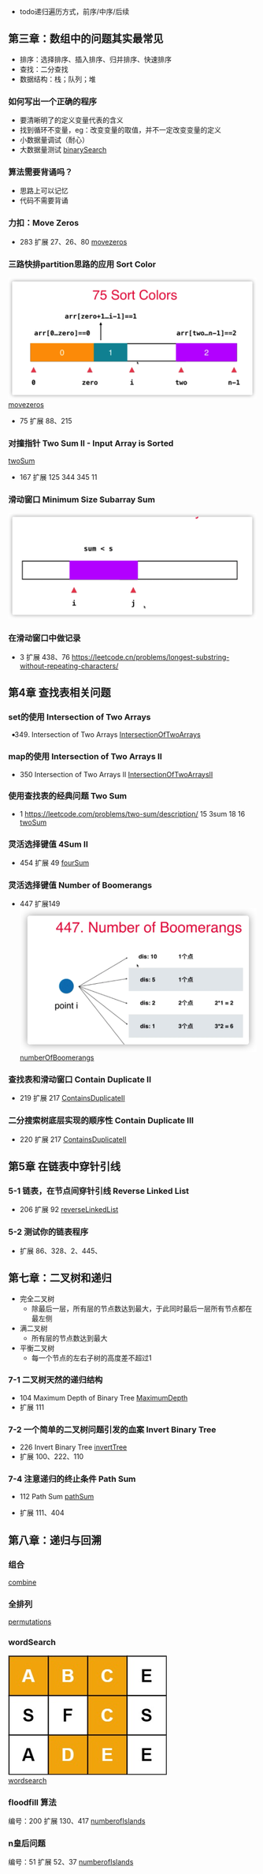 * todo递归遍历方式，前序/中序/后续
## 第三章：数组中的问题其实最常见
* 排序：选择排序、插入排序、归并排序、快速排序
* 查找：二分查找
* 数据结构：栈；队列；堆
### 如何写出一个正确的程序
* 要清晰明了的定义变量代表的含义
* 找到循环不变量，eg：改变变量的取值，并不一定改变变量的定义
* 小数据量调试（耐心）
* 大数据量测试
[binarySearch](./src/main/java/org/example/three/binarySearch/Solution.java)
### 算法需要背诵吗？
  * 思路上可以记忆
  * 代码不需要背诵
### 力扣：Move Zeros
* 283  扩展 27、26、80
[movezeros](./src/main/java/org/example/three/movezeros/Solution.java)
### 三路快排partition思路的应用 Sort Color
![](./images/三路快排.png)
[movezeros](./src/main/java/org/example/three/sortcolor/Solution.java)
* 75 扩展 88、215
### 对撞指针 Two Sum II - Input Array is Sorted
[twoSum](./src/main/java/org/example/three/twoSum/Solution.java)
* 167 扩展 125 344 345 11
### 滑动窗口 Minimum Size Subarray Sum
![](./images/滑动窗口.png)
### 在滑动窗口中做记录
* 3 扩展 438、76
https://leetcode.cn/problems/longest-substring-without-repeating-characters/
## 第4章 查找表相关问题
### set的使用 Intersection of Two Arrays
* 349. Intersection of Two Arrays
[IntersectionOfTwoArrays](./src/main/java/org/example/four/IntersectionOfTwoArrays/Solution.java)
###  map的使用 Intersection of Two Arrays II
* 350  Intersection of Two Arrays II
[IntersectionOfTwoArraysII](./src/main/java/org/example/four/IntersectionOfTwoArraysII/Solution.java)
### 使用查找表的经典问题 Two Sum
* 1 https://leetcode.com/problems/two-sum/description/ 15 3sum 18 16
[twoSum](./src/main/java/org/example/four/twoSum/Solution.java)
### 灵活选择键值 4Sum II
* 454 扩展 49
[fourSum](./src/main/java/org/example/four/fourSum/Solution.java)
### 灵活选择键值 Number of Boomerangs
* 447 扩展149
![](./images/447.png)
[numberOfBoomerangs](./src/main/java/org/example/four/numberOfBoomerangs/Solution.java)
### 查找表和滑动窗口 Contain Duplicate II
* 219 扩展 217
[ContainsDuplicateII](./src/main/java/org/example/four/ContainsDuplicateII/Solution.java)
### 二分搜索树底层实现的顺序性 Contain Duplicate III
* 220 扩展 217
[ContainsDuplicateII](./src/main/java/org/example/four/ContainDuplicateIII/Solution.java)
## 第5章 在链表中穿针引线
### 5-1 链表，在节点间穿针引线 Reverse Linked List
* 206 扩展 92
[reverseLinkedList](./src/main/java/org/example/five/reverseLinkedList/Solution.java)
### 5-2 测试你的链表程序
* 扩展 86、328、2、445、
## 第七章：二叉树和递归
* 完全二叉树
  * 除最后一层，所有层的节点数达到最大，于此同时最后一层所有节点都在最左侧
* 满二叉树
  * 所有层的节点数达到最大
* 平衡二叉树
  * 每一个节点的左右子树的高度差不超过1

### 7-1 二叉树天然的递归结构
* 104 Maximum Depth of Binary Tree
[MaximumDepth](./src/main/java/org/example/seven/maximumDepth/Solution.java)
* 扩展 111
### 7-2 一个简单的二叉树问题引发的血案 Invert Binary Tree
* 226 Invert Binary Tree
[invertTree](./src/main/java/org/example/seven/invertTree/Solution.java)
* 扩展 100、222、110
### 7-4 注意递归的终止条件 Path Sum
* 112 Path Sum
[pathSum](./src/main/java/org/example/seven/pathSum/Solution.java)

* 扩展 111、404


## 第八章：递归与回溯
### 组合
[combine](./src/main/java/org/example/egiht/combine/Solution.java)
### 全排列
[permutations](./src/main/java/org/example/egiht/permutations/Solution.java)
### wordSearch
![](./images/word2.jpeg)   
[wordsearch](./src/main/java/org/example/egiht/wordsearch/Solution.java)
### floodfill 算法
编号：200   扩展 130、417
[numberofIslands](./src/main/java/org/example/egiht/numberofIslands/Solution.java)
### n皇后问题
编号：51 扩展 52、37
[numberofIslands](./src/main/java/org/example/egiht/nqueens/Solution.java)


